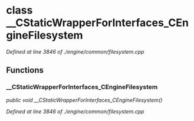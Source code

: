 # class __CStaticWrapperForInterfaces_CEngineFilesystem

*Defined at line 3846 of ./engine/common/filesystem.cpp*

## Functions

### __CStaticWrapperForInterfaces_CEngineFilesystem

*public void __CStaticWrapperForInterfaces_CEngineFilesystem()*

*Defined at line 3846 of ./engine/common/filesystem.cpp*



